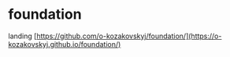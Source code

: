 # foundation
landing
[https://github.com/o-kozakovskyj/foundation/](https://o-kozakovskyj.github.io/foundation/)
